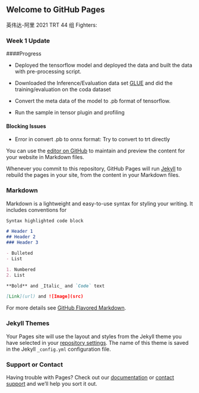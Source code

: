 ## Welcome to GitHub Pages

英伟达-阿里 2021 TRT 44 组 Fighters:

### Week 1 Update 

####Progress 
- Deployed the tensorflow model and deployed the data and built the data with pre-processing script.

- Downloaded the Inference/Evaluation data set [GLUE](https://github.com/nyu-mll/GLUE-baselines) and did the training/evaluation on the coda dataset

- Convert the meta data of the model to .pb format of tensorflow.

- Run the sample in tensor plugin and profiling 

#### Blocking Issues

- Error in convert .pb to onnx format: Try to convert to trt directly

You can use the [editor on GitHub](https://github.com/mengbingrock/trt_hackthon_44_Fighters/edit/gh-pages/index.md) to maintain and preview the content for your website in Markdown files.

Whenever you commit to this repository, GitHub Pages will run [Jekyll](https://jekyllrb.com/) to rebuild the pages in your site, from the content in your Markdown files.

### Markdown

Markdown is a lightweight and easy-to-use syntax for styling your writing. It includes conventions for

```markdown
Syntax highlighted code block

# Header 1
## Header 2
### Header 3

- Bulleted
- List

1. Numbered
2. List

**Bold** and _Italic_ and `Code` text

[Link](url) and ![Image](src)
```

For more details see [GitHub Flavored Markdown](https://guides.github.com/features/mastering-markdown/).

### Jekyll Themes

Your Pages site will use the layout and styles from the Jekyll theme you have selected in your [repository settings](https://github.com/mengbingrock/trt_hackthon_44_Fighters/settings/pages). The name of this theme is saved in the Jekyll `_config.yml` configuration file.

### Support or Contact

Having trouble with Pages? Check out our [documentation](https://docs.github.com/categories/github-pages-basics/) or [contact support](https://support.github.com/contact) and we’ll help you sort it out.
